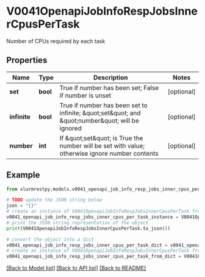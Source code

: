# V0041OpenapiJobInfoRespJobsInnerCpusPerTask

Number of CPUs required by each task

## Properties

Name | Type | Description | Notes
------------ | ------------- | ------------- | -------------
**set** | **bool** | True if number has been set; False if number is unset | [optional]
**infinite** | **bool** | True if number has been set to infinite; \&quot;set\&quot; and \&quot;number\&quot; will be ignored | [optional]
**number** | **int** | If \&quot;set\&quot; is True the number will be set with value; otherwise ignore number contents | [optional]

## Example

```python
from slurmrestpy.models.v0041_openapi_job_info_resp_jobs_inner_cpus_per_task import V0041OpenapiJobInfoRespJobsInnerCpusPerTask

# TODO update the JSON string below
json = "{}"
# create an instance of V0041OpenapiJobInfoRespJobsInnerCpusPerTask from a JSON string
v0041_openapi_job_info_resp_jobs_inner_cpus_per_task_instance = V0041OpenapiJobInfoRespJobsInnerCpusPerTask.from_json(json)
# print the JSON string representation of the object
print(V0041OpenapiJobInfoRespJobsInnerCpusPerTask.to_json())

# convert the object into a dict
v0041_openapi_job_info_resp_jobs_inner_cpus_per_task_dict = v0041_openapi_job_info_resp_jobs_inner_cpus_per_task_instance.to_dict()
# create an instance of V0041OpenapiJobInfoRespJobsInnerCpusPerTask from a dict
v0041_openapi_job_info_resp_jobs_inner_cpus_per_task_from_dict = V0041OpenapiJobInfoRespJobsInnerCpusPerTask.from_dict(v0041_openapi_job_info_resp_jobs_inner_cpus_per_task_dict)
```
[[Back to Model list]](../README.md#documentation-for-models) [[Back to API list]](../README.md#documentation-for-api-endpoints) [[Back to README]](../README.md)


